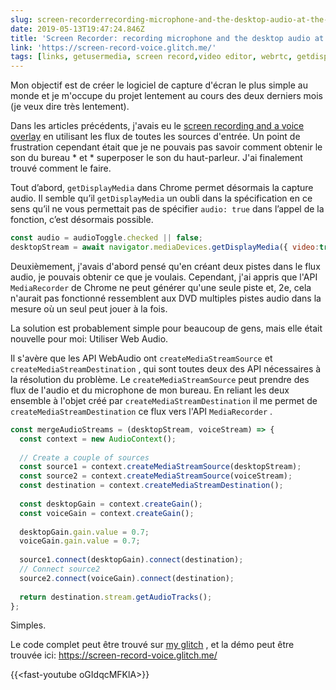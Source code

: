 ```yaml
---
slug: screen-recorderrecording-microphone-and-the-desktop-audio-at-the-same-time
date: 2019-05-13T19:47:24.846Z
title: 'Screen Recorder: recording microphone and the desktop audio at the same time'
link: 'https://screen-record-voice.glitch.me/'
tags: [links, getusermedia, screen record,video editor, webrtc, getdisplaymedia]
---
```

Mon objectif est de créer le logiciel de capture d&#39;écran le plus simple au monde et je m&#39;occupe du projet lentement au cours des deux derniers mois (je veux dire très lentement).

Dans les articles précédents, j&#39;avais eu le [screen recording and a voice overlay](/building-a-video-editor-on-the-web-screencasting/) en utilisant les flux de toutes les sources d&#39;entrée. Un point de frustration cependant était que je ne pouvais pas savoir comment obtenir le son du bureau * et * superposer le son du haut-parleur. J&#39;ai finalement trouvé comment le faire.

Tout d’abord, `getDisplayMedia` dans Chrome permet désormais la capture audio. Il semble qu’il `getDisplayMedia` un oubli dans la spécification en ce sens qu’il ne vous permettait pas de spécifier `audio: true` dans l’appel de la fonction, c’est désormais possible.

```javascript
const audio = audioToggle.checked || false;
desktopStream = await navigator.mediaDevices.getDisplayMedia({ video:true, audio: audio });
```

Deuxièmement, j&#39;avais d&#39;abord pensé qu&#39;en créant deux pistes dans le flux audio, je pouvais obtenir ce que je voulais. Cependant, j&#39;ai appris que l&#39;API `MediaRecorder` de Chrome ne peut générer qu&#39;une seule piste et, 2e, cela n&#39;aurait pas fonctionné ressemblent aux DVD multiples pistes audio dans la mesure où un seul peut jouer à la fois.

La solution est probablement simple pour beaucoup de gens, mais elle était nouvelle pour moi: Utiliser Web Audio.

Il s&#39;avère que les API WebAudio ont `createMediaStreamSource` et `createMediaStreamDestination` , qui sont toutes deux des API nécessaires à la résolution du problème. Le `createMediaStreamSource` peut prendre des flux de l&#39;audio et du microphone de mon bureau. En reliant les deux ensemble à l&#39;objet créé par `createMediaStreamDestination` il me permet de `createMediaStreamDestination` ce flux vers l&#39;API `MediaRecorder` .

```javascript
const mergeAudioStreams = (desktopStream, voiceStream) => {
  const context = new AudioContext();
    
  // Create a couple of sources
  const source1 = context.createMediaStreamSource(desktopStream);
  const source2 = context.createMediaStreamSource(voiceStream);
  const destination = context.createMediaStreamDestination();
  
  const desktopGain = context.createGain();
  const voiceGain = context.createGain();
    
  desktopGain.gain.value = 0.7;
  voiceGain.gain.value = 0.7;
   
  source1.connect(desktopGain).connect(destination);
  // Connect source2
  source2.connect(voiceGain).connect(destination);
    
  return destination.stream.getAudioTracks();
};
```

Simples.

Le code complet peut être trouvé sur [my glitch](https://glitch.com/edit/#!/screen-record-voice) , et la démo peut être trouvée ici: https://screen-record-voice.glitch.me/

{{&lt;fast-youtube oGIdqcMFKlA&gt;}}

